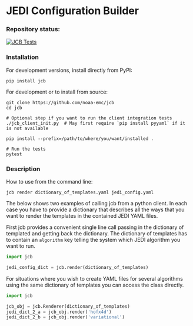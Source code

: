 # JEDI Configuration Builder

### Repository status:

[![JCB Tests](https://github.com/NOAA-EMC/jcb/actions/workflows/basic_testing.yaml/badge.svg?branch=develop)](https://github.com/NOAA-EMC/jcb/actions/workflows/basic_testing.yaml)

### Installation

For development versions, install directly from PyPI:

``` shell
pip install jcb
```

For development or to install from source:

``` shell
git clone https://github.com/noaa-emc/jcb
cd jcb

# Optional step if you want to run the client integration tests
./jcb_client_init.py  # May first require `pip install pyyaml` if it is not available

pip install --prefix=/path/to/where/you/want/installed .

# Run the tests
pytest
```

### Description

How to use from the command line:

``` shell
jcb render dictionary_of_templates.yaml jedi_config.yaml
```

The below shows two examples of calling jcb from a python client. In each case you have to provide a dictionary that describes all the ways that you want to render the templates in the contained JEDI YAML files.

First jcb provides a convenient single line call passing in the dictionary of templated and getting back the dictionary. The dictionary of templates has to contain an `algorithm` key telling the system which JEDI algorithm you want to run.

``` python
import jcb

jedi_config_dict = jcb.render(dictionary_of_templates)
```

For situations where you wish to create YAML files for several algorithms using the same dictionary of templates you can access the class directly.

``` python
import jcb

jcb_obj = jcb.Renderer(dictionary_of_templates)
jedi_dict_2_a = jcb_obj.render('hofx4d')
jedi_dict_2_b = jcb_obj.render('variational')
```


